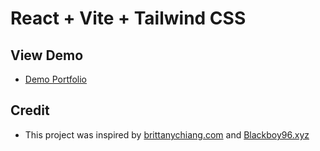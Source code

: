 # React + Vite + Tailwind CSS
## View Demo 
- [Demo Portfolio](https://sroysawan.netlify.app/)

## Credit
- This project was inspired by [brittanychiang.com](https://brittanychiang.com/) and [Blackboy96.xyz](https://blackboy96.xyz/)
